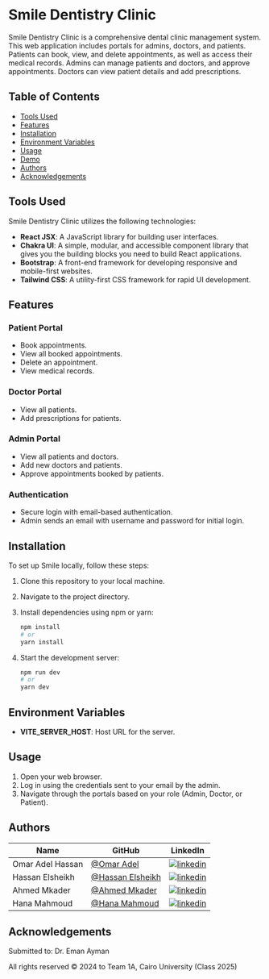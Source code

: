 # Smile Dentistry Clinic

Smile Dentistry Clinic is a comprehensive dental clinic management system. This web application includes portals for admins, doctors, and patients. Patients can book, view, and delete appointments, as well as access their medical records. Admins can manage patients and doctors, and approve appointments. Doctors can view patient details and add prescriptions.

## Table of Contents

- [Tools Used](#tools-used)
- [Features](#features)
- [Installation](#installation)
- [Environment Variables](#environment-variables)
- [Usage](#usage)
- [Demo](#demo)
- [Authors](#authors)
- [Acknowledgements](#acknowledgements)


## Tools Used

Smile Dentistry Clinic utilizes the following technologies:

- **React JSX**: A JavaScript library for building user interfaces.
- **Chakra UI**: A simple, modular, and accessible component library that gives you the building blocks you need to build React applications.
- **Bootstrap**: A front-end framework for developing responsive and mobile-first websites.
- **Tailwind CSS**: A utility-first CSS framework for rapid UI development.



## Features

### Patient Portal
- Book appointments.
- View all booked appointments.
- Delete an appointment.
- View medical records.

### Doctor Portal
- View all patients.
- Add prescriptions for patients.

### Admin Portal
- View all patients and doctors.
- Add new doctors and patients.
- Approve appointments booked by patients.

### Authentication
- Secure login with email-based authentication.
- Admin sends an email with username and password for initial login.


## Installation

To set up Smile locally, follow these steps:

1. Clone this repository to your local machine.
2. Navigate to the project directory.
3. Install dependencies using npm or yarn:

   ```bash
   npm install
   # or
   yarn install
4. Start the development server:

   ```bash
   npm run dev
   # or
   yarn dev

## Environment Variables
- **VITE_SERVER_HOST**: Host URL for the server.

## Usage

1. Open your web browser.
2. Log in using the credentials sent to your email by the admin.
3. Navigate through the portals based on your role (Admin, Doctor, or Patient).

## Authors

| Name | GitHub | LinkedIn |
| ---- | ------ | -------- |
| Omar Adel Hassan | [@Omar Adel](https://github.com/omar-adel1) | [![linkedin](https://img.shields.io/badge/linkedin-0A66C2?style=for-the-badge&logo=linkedin&logoColor=white)](https://www.linkedin.com/in/omar-adel-59b707231/) |
| Hassan Elsheikh | [@Hassan Elsheikh](https://github.com/hassanelsheikh) | [![linkedin](https://img.shields.io/badge/linkedin-0A66C2?style=for-the-badge&logo=linkedin&logoColor=white)](https://www.linkedin.com/in/hassan-elsheikh-b90aa1225/) |
| Ahmed Mkader | [@Ahmed Mkader](https://github.com/ahmedelmasry2002) | [![linkedin](https://img.shields.io/badge/linkedin-0A66C2?style=for-the-badge&logo=linkedin&logoColor=white)](https://www.linkedin.com/in/ahmed-mkader-b81589212/) |
| Hana Mahmoud | [@Hana Mahmoud](https://github.com/hanafares25) | [![linkedin](https://img.shields.io/badge/linkedin-0A66C2?style=for-the-badge&logo=linkedin&logoColor=white)](https://www.linkedin.com/in/hana-mahmoud-fares/) |

## Acknowledgements

Submitted to: Dr. Eman Ayman

All rights reserved © 2024 to Team 1A, Cairo University (Class 2025)
